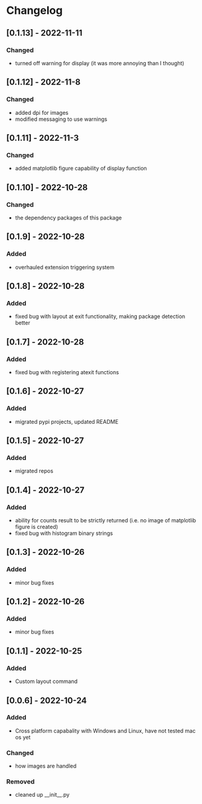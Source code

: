 # Changelog
## [0.1.13] - 2022-11-11
### Changed
- turned off warning for display (it was more annoying than I thought)

## [0.1.12] - 2022-11-8
### Changed
- added dpi for images
- modified messaging to use warnings

## [0.1.11] - 2022-11-3
### Changed
- added matplotlib figure capability of display function

## [0.1.10] - 2022-10-28
### Changed
- the dependency packages of this package

## [0.1.9] - 2022-10-28
### Added
- overhauled extension triggering system

## [0.1.8] - 2022-10-28
### Added
- fixed bug with layout at exit functionality, making package detection better

## [0.1.7] - 2022-10-28
### Added
- fixed bug with registering atexit functions

## [0.1.6] - 2022-10-27
### Added
- migrated pypi projects, updated README

## [0.1.5] - 2022-10-27
### Added
- migrated repos

## [0.1.4] - 2022-10-27
### Added
- ability for counts result to be strictly returned (i.e. no image of matplotlib figure is created)
- fixed bug with histogram binary strings

## [0.1.3] - 2022-10-26
### Added
- minor bug fixes

## [0.1.2] - 2022-10-26
### Added
- minor bug fixes

## [0.1.1] - 2022-10-25
### Added
- Custom layout command

## [0.0.6] - 2022-10-24
### Added
- Cross platform capabality with Windows and Linux, have not tested mac os yet
### Changed
- how images are handled
### Removed
- cleaned up \_\_init\_\_.py
